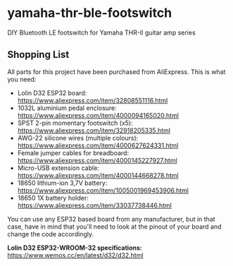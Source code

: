 # yamaha-thr-ble-footswitch
DIY Bluetooth LE footswitch for Yamaha THR-II guitar amp series

## Shopping List

All parts for this project have been purchased from AliExpress. This is what you need:

* Lolin D32 ESP32 board: https://www.aliexpress.com/item/32808551116.html
* 1032L aluminium pedal enclosure: https://www.aliexpress.com/item/4000094165020.html
* SPST 2-pin momentary footswitch (x5): https://www.aliexpress.com/item/32918205335.html
* AWG-22 silicone wires (multiple colours): https://www.aliexpress.com/item/4000627624331.html
* Female jumper cables for breadboard: https://www.aliexpress.com/item/4000145227927.html
* Micro-USB extension cable: https://www.aliexpress.com/item/4000144668278.html
* 18650 lithium-ion 3,7V battery: https://www.aliexpress.com/item/1005001969453906.html
* 18650 1X battery holder: https://www.aliexpress.com/item/33037738446.html

You can use any ESP32 based board from any manufacturer, but in that case, have in mind that you'll need to look at the pinout of your board and change the code accordingly. 

**Lolin D32 ESP32-WROOM-32 specifications:** https://www.wemos.cc/en/latest/d32/d32.html

